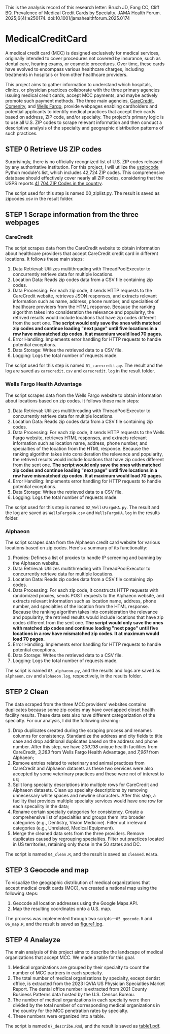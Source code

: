 This is the analysis record of this research letter: Bruch JD, Fang CC, Cliff BQ. Prevalence of Medical Credit Cards by Specialty. JAMA Health Forum. 2025;6(4):e250174. doi:10.1001/jamahealthforum.2025.0174

# MedicalCreditCard
A medical credit card (MCC) is designed exclusively for medical services, originally intended to cover procedures not covered by insurance, such as dental care, hearing exams, or cosmetic procedures. Over time, these cards have evolved to encompass various healthcare charges, including treatments in hospitals or from other healthcare providers. 

This project aims to gather information to understand which hospitals, clinics, or physician practices collaborate with the three primary agencies issuing medical credit cards, accept MCC payments, and maybe actively promote such payment methods. The three main agencies, [CareCredit](https://www.carecredit.com/doctor-locator), [Comenity](https://goalphaeon.com/doctor-locator), and [Wells Fargo](https://retailservices.wellsfargo.com/locator/WFHALanding?searchAddress=&segment=&merchantName=&userAgent=), provide webpages enabling cardholders and potential applicants to identify medical practices that accept their cards based on address, ZIP code, and/or specialty. The project's primary logic is to use all U.S. ZIP codes to scrape relevant information and then conduct a descriptive analysis of the specialty and geographic distribution patterns of such practices.

## STEP 0 Retrieve US ZIP codes
Surprisingly, there is no officially recognized list of U.S. ZIP codes released by any authoritative institution. For this project, I will utilize the [uszipcode](https://uszipcode.readthedocs.io/) Python module's list, which includes 42,724 ZIP codes. This comprehensive database should effectively cover nearly all ZIP codes, considering that the USPS reports [41,704 ZIP Codes in the country](https://facts.usps.com/42000-zip-codes/).

The script used for this step is named 00_ziplist.py. The result is saved as zipcodes.csv in the result folder.

## STEP 1 Scrape information from the three webpages
### CareCredit
The script scrapes data from the CareCredit website to obtain information about healthcare providers that accept CareCredit credit card in different locations. It follows these main steps:

1. Data Retrieval: Utilizes multithreading with ThreadPoolExecutor to concurrently retrieve data for multiple locations.
2. Location Data: Reads zip codes data from a CSV file containing zip codes.
3. Data Processing: For each zip code, it sends HTTP requests to the CareCredit website, retrieves JSON responses, and extracts relevant information such as name, address, phone number, and specialties of healthcare providers from the HTML response. Because the ranking algorithm takes into consideration the relevance and popularity, the retrived results would include locations that have zip codes different from the sent one. **The script would only save the ones with matched zip codes and continue loading "next page" until five locations in a row have mismatched zip codes. It at maxmium would load 70 pages.**
4. Error Handling: Implements error handling for HTTP requests to handle potential exceptions.
5. Data Storage: Writes the retrieved data to a CSV file.
6. Logging: Logs the total number of requests made.

The script used for this step is named `01_carecredit.py`. The result and the log are saved as `carecredit.csv` and `carecredit.log` in the result folder. 

### Wells Fargo Health Advantage
The script scrapes data from the Wells Fargo website to obtain information about locations based on zip codes. It follows these main steps:

1. Data Retrieval: Utilizes multithreading with ThreadPoolExecutor to concurrently retrieve data for multiple locations.
2. Location Data: Reads zip codes data from a CSV file containing zip codes.
3. Data Processing: For each zip code, it sends HTTP requests to the Wells Fargo website, retrieves HTML responses, and extracts relevant information such as location name, address, phone number, and specialties of the location from the HTML response. Because the ranking algorithm takes into consideration the relevance and popularity, the retrived results would include locations that have zip codes different from the sent one. **The script would only save the ones with matched zip codes and continue loading "next page" until five locations in a row have mismatched zip codes. It at maximum would load 70 pages.**
4. Error Handling: Implements error handling for HTTP requests to handle potential exceptions.
5. Data Storage: Writes the retrieved data to a CSV file.
6. Logging: Logs the total number of requests made.

The script used for this step is named `02_WellsFargoHA.py`. The result and the log are saved as `WellsFargoHA.csv` and `WellsFargoHA.log` in the results folder. 

### Alphaeon
The script scrapes data from the Alphaeon credit card website for various locations based on zip codes. Here's a summary of its functionality:

1. Proxies: Defines a list of proxies to handle IP screening and banning by the Alphaeon website.
2. Data Retrieval: Utilizes multithreading with ThreadPoolExecutor to concurrently retrieve data for multiple locations.
3. Location Data: Reads zip codes data from a CSV file containing zip codes.
4. Data Processing: For each zip code, it constructs HTTP requests with randomized proxies, sends POST requests to the Alphaeon website, and extracts relevant information such as location name, address, phone number, and specialties of the location from the HTML response. Because the ranking algorithm takes into consideration the relevance and popularity, the retrived results would include locations that have zip codes different from the sent one. **The script would only save the ones with matched zip codes and continue loading "next page" until five locations in a row have mismatched zip codes. It at maximum would load 70 pages.**
5. Error Handling: Implements error handling for HTTP requests to handle potential exceptions.
6. Data Storage: Writes the retrieved data to a CSV file.
7. Logging: Logs the total number of requests made.

The script is named `03_alphaeon.py`, and the results and logs are saved as `alphaeon.csv` and `alphaeon.log`, respectively, in the results folder. 


## STEP 2 Clean
The data scraped from the three MCC providers' websites contains duplicates because some zip codes may have overlapped closet health facility results. These data sets also have different categorization of the specialty. For our analysis, I did the following cleaning:

1. Drop duplicates created during the scraping process and renames columns for consistency. Standardize the address and city fields to title case and drop additional duplicates based on the address and phone number. After this step, we have *209,138* unique health facilities from CareCredit, *3,383* from Wells Fargo Health Advantage, and *7,961* from Alphaeon;
2. Remove entries related to veterinary and animal practices from CareCredit and Alphaeon datasets as these two services were also accepted by some veterinary practices and these were not of interest to us;
3. Split long specialty descriptions into multiple rows for CareCredit and Alphaeon datasets. Clean up specialty descriptions by removing unnecessary white spaces and newline characters. After this step, a facility that provides multiple specialty services would have one row for each specaility in the data;
4. Rename certain specialty categories for consistency. Create a comprehensive list of specialties and groups them into broader categories (e.g., Dentistry, Vision Medicine). Filter out irrelevant categories (e.g., Unrelated, Medical Equipment).
5. Merge the cleaned data sets from the three providers. Remove duplicates caused by regrouping specialties.
Filter out practices located in US territories, retaining only those in the 50 states and DC.

The script is named `04_clean.R`, and the result is saved as `cleaned.Rdata`.


## STEP 3 Geocode and map
To visualize the geographic distribution of medical organizations that accept medical credit cards (MCC), we created a national map using the following steps:

1. Geocode all location addresses using the Google Maps API.
2. Map the resulting coordinates onto a U.S. map.

The process was implemented through two scripts—`05_geocode.R` and `06_map.R`, and the result is saved as [figure1.jpg](https://github.com/Cal-Fang/MedicalCreditCard/blob/main/results/figure1.jpg).


## STEP 4 Analayze
The main analysis of this project aims to describe the landscape of medical organizations that accept MCC. We made a table for this goal. 

1. Medical organizations are grouped by their specialty to count the number of MCC partners in each specialty. 
2. The total number of medical organizations by specialty, except dentist office, is extracted from the 2023 IQVIA US Physician Specialties Market Report. The dental office number is extracted from 2021 County Business Patterns data hosted by the U.S. Census Bureau.
3. The number of medical organizations in each specialty were then divided by the total number of corresponding medical organizations in the country for the MCC penetration rates by specialty. 
4. These numbers were organized into a table.

The script is named `07_describe.Rmd`, and the result is saved as [table1.pdf](https://github.com/Cal-Fang/MedicalCreditCard/blob/main/results/table1.pdf).

